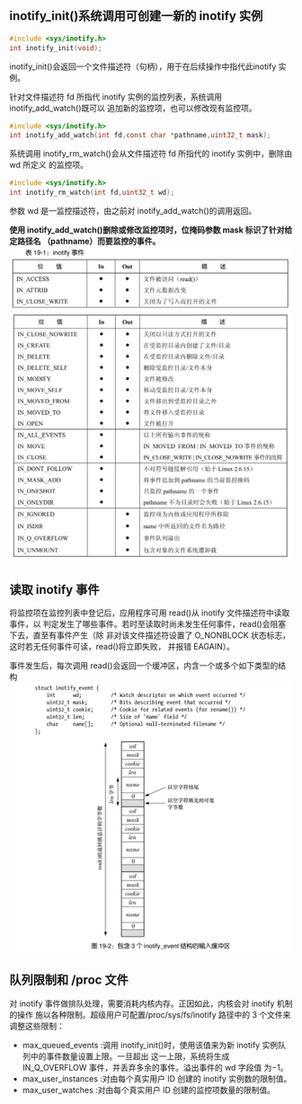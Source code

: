 ## inotify_init()系统调用可创建一新的 inotify 实例
```c
#include <sys/inotify.h>
int inotify_init(void);
```
inotify_init()会返回一个文件描述符（句柄），用于在后续操作中指代此inotify 实例。

针对文件描述符 fd 所指代 inotify 实例的监控列表，系统调用 inotify_add_watch()既可以
追加新的监控项，也可以修改现有监控项。
```c
#include <sys/inotify.h>
int inotify_add_watch(int fd,const char *pathname,uint32_t mask);
```
系统调用 inotify_rm_watch()会从文件描述符 fd 所指代的 inotify 实例中，删除由 wd 所定义
的监控项。
```c
#include <sys/inotify.h>
int inotify_rm_watch(int fd,uint32_t wd);
```
参数 wd 是一监控描述符，由之前对 inotify_add_watch()的调用返回。

**使用 inotify_add_watch()删除或修改监控项时，位掩码参数 mask 标识了针对给定路径名
（pathname）而要监控的事件。**
![img.png](img.png)
![img_1.png](img_1.png)

## 读取 inotify 事件
将监控项在监控列表中登记后，应用程序可用 read()从 inotify 文件描述符中读取事件，以
判定发生了哪些事件。若时至读取时尚未发生任何事件，read()会阻塞下去，直至有事件产生（除
非对该文件描述符设置了 O_NONBLOCK 状态标志，这时若无任何事件可读，read()将立即失败，
并报错 EAGAIN）。

事件发生后，每次调用 read()会返回一个缓冲区，内含一个或多个如下类型的结构
![img_2.png](img_2.png)

## 队列限制和 /proc 文件
对 inotify 事件做排队处理，需要消耗内核内存。正因如此，内核会对 inotify 机制的操作
施以各种限制。超级用户可配置/proc/sys/fs/inotify 路径中的 3 个文件来调整这些限制：
- max_queued_events :调用 inotify_init()时，使用该值来为新 inotify 实例队列中的事件数量设置上限。一旦超出
这一上限，系统将生成 IN_Q_OVERFLOW 事件，并丢弃多余的事件。溢出事件的 wd 字段值
为−1。
- max_user_instances :对由每个真实用户 ID 创建的 inotify 实例数的限制值。
- max_user_watches :对由每个真实用户 ID 创建的监控项数量的限制值。

